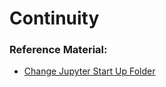 # Continuity

### Reference Material:

* [Change Jupyter Start Up Folder](https://stackoverflow.com/questions/35254852/how-to-change-the-jupyter-start-up-folder)


